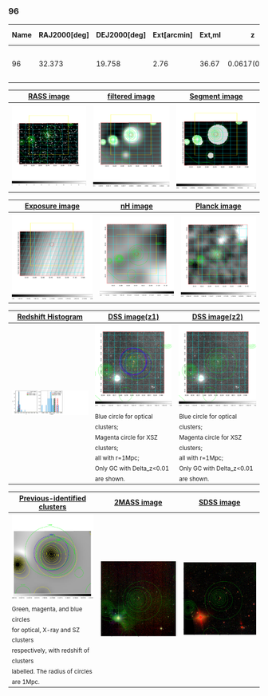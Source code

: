 <div STYLE="page-break-after: always;"></div>

### 96

|Name|RAJ2000[deg]|DEJ2000[deg] |Ext[arcmin]| Ext,ml | z | z_src| C|GC(XSZ,Delta_z<0.01)| GC(OPT,Delta_z<0.01)|GC| R_sig[arcmin] | R500[arcmin] | R500[Mpc]| CRsig[c/s] | CR500[c/s] |L500[1E44 erg/s]|F500[1E-12 erg/s/cm^2]| M500[1E14 Msun]|Tx[keV]|Cnt_sig|Beta|Rc[arcmin]|Comment|Alias|
|---|---|---|---|---|---|------|---|--------|---------|----------|---|---|---|---|---|---|---|---|---|---|---|---|---|---|
|96| 32.373| 19.758| 2.76| 36.67| 0.0617(0.005)| z1, z_xsz| B| MCXC, Tar| A, N, W| A, MCXC, N, Tar, W| 11.725| 10.801| 0.771| 0.220(0.047)| 0.217(0.046)| 0.334(0.033)| 3.647(0.362)| 1.38(0.07)| 2.66(0.08)| 65.7| 0.723(-0.138+0.170)| 3.630(-1.215+1.253)| -| k343|

|[RASS image](../image/96/96_img.pdf)|[filtered image](../image/96/96_fil.pdf)|[Segment image](../image/96/96_seg.pdf)|
|-------------------|--------------------|-------------------|
| <img src="../image/96/96_img.png" width="300">  | <img src="../image/96/96_fil.png" width="300">   | <img src="../image/96/96_seg.png" width="300">  |

|[Exposure image](../image/96/96_mex.pdf)| [nH image](../image/96/96_nh.pdf)| [Planck image](../image/96/96_p.pdf)|
|-------------------|--------------------|-------------------|
|<img src="../image/96/96_mex.png" width="300">   | <img src="../image/96/96_nh.png" width="300">    | <img src="../image/96/96_p.png" width="300"> |

|[Redshift Histogram](../image/96/96_zg.pdf) | [DSS image(z1)](../image/96/96_dss_z1.pdf)      |  [DSS image(z2)](../image/96/96_dss_z2.pdf)    |
|-------------------|--------------------|-------------------|
|<img src="../image/96/96_zg.png" width="300"> |<img src="../image/96/96_dss_z1.png" width="300"> <sub><br>Blue circle for optical clusters; <br>Magenta circle for XSZ clusters; <br>all with r=1Mpc; <br>Only GC with Delta_z<0.01 are shown. </sub>| <img src="../image/96/96_dss_z2.png" width="300"><sub><br>Blue circle for optical clusters; <br>Magenta circle for XSZ clusters; <br>all with r=1Mpc; <br>Only GC with Delta_z<0.01 are shown. </sub> |

|[Previous-identified clusters](../image/96/96_gc.pdf) | [2MASS image](../image/96/96_2mass.pdf)      |[SDSS image](../image/96/96_sdss.pdf)   |
|-------------------|-------------------|-------------------|
|<img src=../image/96/96_gc.png width="300"> <br><sub>Green, magenta, and blue circles <br>for optical, X-ray and SZ clusters <br>respectively, with redshift of clusters <br>labelled. The radius of circles <br>are 1Mpc.</sub>|<img src="../image/96/96_2mass.png" width="300">  | <img src="../image/96/96_sdss.png" width="300">  |




